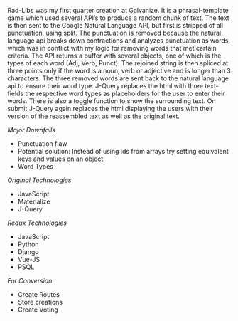 
Rad-Libs was my first quarter creation at Galvanize. It is a phrasal-template game which used several API’s to produce a random chunk of text. The text is then sent to the Google Natural Language API, but first is stripped of all punctuation, using split. The punctuation is removed because the natural language api breaks down contractions and analyzes punctuation as words, which was in conflict with my logic for removing words that met certain criteria. The API returns a buffer with several objects, one of which is the types of each word (Adj, Verb, Punct). The rejoined string is then spliced at three points only if the word is a noun, verb or adjective and is longer than 3 characters. The three removed words are sent back to the natural language api to ensure their word type. J-Query replaces the html with three text-fields the respective word types as placeholders for the user to enter their words. There is also a toggle function to show the surrounding text. On submit J-Query again replaces the html displaying the users with their version of the reassembled text as well as the original text.

*Major Downfalls*
- Punctuation flaw
-	Potential solution: Instead of using ids from arrays try setting equivalent  keys and values on an object.
- Word Types

*Original Technologies*
* JavaScript
* Materialize
* J-Query

*Redux Technologies*
* JavaScript
* Python
* Django
* Vue-JS
* PSQL

*For Conversion*
- Create Routes
- Store creations
- Create Voting
